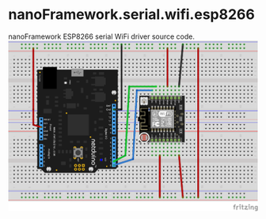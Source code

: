 # nanoFramework.serial.wifi.esp8266
nanoFramework ESP8266 serial WiFi driver source code.
![Screenshot](https://github.com/Dweaver309/nanoFramework.serial.wifi.esp8266/blob/master/ESP8266.png)
